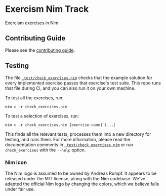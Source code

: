 # Exercism Nim Track

Exercism exercises in Nim

## Contributing Guide

Please see the [contributing guide](https://exercism.org/docs/building/tracks).

## Testing

The file [`_test/check_exercises.nim`](https://github.com/exercism/nim/blob/main/_test/check_exercises.nim) checks that the example solution for every implemented exercise passes that exercise's test suite. This repo runs that file during CI, and you can also run it on your own machine.

To test all the exercises, run:

```shell
nim c -r check_exercises.nim
```

To test a selection of exercises, run:

```shell
nim c -r check_exercises.nim [exercise-name] [...]
```

This finds all the relevant tests, processes them into a new directory for testing, and runs them. For more information, please read the documentation comments in [`_test/check_exercises.nim`](https://github.com/exercism/nim/blob/main/_test/check_exercises.nim) or run `check_exercises` with the `--help` option.

### Nim icon

The Nim logo is assumed to be owned by Andreas Rumpf. It appears to be released under the MIT license, along with the Nim codebase. We've adapted the official Nim logo by changing the colors, which we believe falls under fair use.
